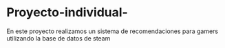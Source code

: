 # Proyecto-individual-
En este proyecto realizamos un sistema de recomendaciones para gamers utilizando la base de datos de steam

